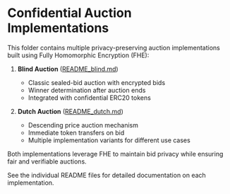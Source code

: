 # Confidential Auction Implementations

This folder contains multiple privacy-preserving auction implementations built using Fully Homomorphic Encryption (FHE):

1. **Blind Auction** ([README_blind.md](./README_blind.md))
   - Classic sealed-bid auction with encrypted bids
   - Winner determination after auction ends
   - Integrated with confidential ERC20 tokens

2. **Dutch Auction** ([README_dutch.md](./README_dutch.md))
   - Descending price auction mechanism
   - Immediate token transfers on bid
   - Multiple implementation variants for different use cases

Both implementations leverage FHE to maintain bid privacy while ensuring fair and verifiable auctions.

See the individual README files for detailed documentation on each implementation.